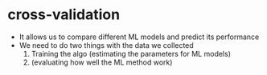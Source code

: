 # cross-validation
- It allows us to compare different ML models and predict its performance
- We need to do two things with the data we collected
    1. Training the algo (estimating the parameters for ML models)
    2. (evaluating how well the ML method work)
